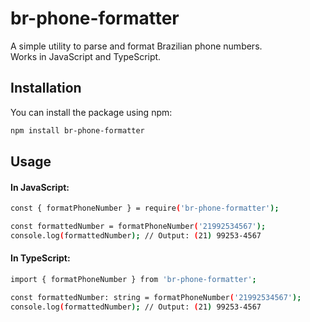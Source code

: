 # br-phone-formatter

A simple utility to parse and format Brazilian phone numbers.  
Works in JavaScript and TypeScript.

## Installation

You can install the package using npm:

```bash
npm install br-phone-formatter
```

## Usage

#### In JavaScript: 

```bash
const { formatPhoneNumber } = require('br-phone-formatter');

const formattedNumber = formatPhoneNumber('21992534567');
console.log(formattedNumber); // Output: (21) 99253-4567
```

#### In TypeScript: 

```bash
import { formatPhoneNumber } from 'br-phone-formatter';

const formattedNumber: string = formatPhoneNumber('21992534567');
console.log(formattedNumber); // Output: (21) 99253-4567
